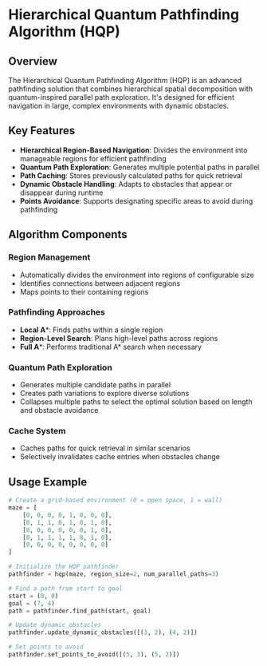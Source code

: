 # Hierarchical Quantum Pathfinding Algorithm (HQP)

## Overview
The Hierarchical Quantum Pathfinding Algorithm (HQP) is an advanced pathfinding solution that combines hierarchical spatial decomposition with quantum-inspired parallel path exploration. It's designed for efficient navigation in large, complex environments with dynamic obstacles.

## Key Features
- **Hierarchical Region-Based Navigation**: Divides the environment into manageable regions for efficient pathfinding
- **Quantum Path Exploration**: Generates multiple potential paths in parallel
- **Path Caching**: Stores previously calculated paths for quick retrieval
- **Dynamic Obstacle Handling**: Adapts to obstacles that appear or disappear during runtime
- **Points Avoidance**: Supports designating specific areas to avoid during pathfinding

## Algorithm Components

### Region Management
- Automatically divides the environment into regions of configurable size
- Identifies connections between adjacent regions
- Maps points to their containing regions

### Pathfinding Approaches
- **Local A***: Finds paths within a single region
- **Region-Level Search**: Plans high-level paths across regions
- **Full A***: Performs traditional A* search when necessary

### Quantum Path Exploration
- Generates multiple candidate paths in parallel
- Creates path variations to explore diverse solutions
- Collapses multiple paths to select the optimal solution based on length and obstacle avoidance

### Cache System
- Caches paths for quick retrieval in similar scenarios
- Selectively invalidates cache entries when obstacles change

## Usage Example

```python
# Create a grid-based environment (0 = open space, 1 = wall)
maze = [
    [0, 0, 0, 0, 1, 0, 0, 0],
    [0, 1, 1, 0, 1, 0, 1, 0],
    [0, 0, 0, 0, 0, 0, 1, 0],
    [0, 1, 1, 1, 1, 0, 1, 0],
    [0, 0, 0, 0, 0, 0, 0, 0]
]

# Initialize the HQP pathfinder
pathfinder = hqp(maze, region_size=2, num_parallel_paths=3)

# Find a path from start to goal
start = (0, 0)
goal = (7, 4)
path = pathfinder.find_path(start, goal)

# Update dynamic obstacles
pathfinder.update_dynamic_obstacles([(3, 2), (4, 2)])

# Set points to avoid
pathfinder.set_points_to_avoid([(5, 3), (5, 2)])

